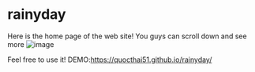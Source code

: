 # rainyday

Here is the home page of the web site! You guys can scroll down and see more 
![image](https://user-images.githubusercontent.com/105360669/167855922-2948d507-626b-412c-a487-719c8bbb84ef.png)

Feel free to use it! 
DEMO:https://quocthai51.github.io/rainyday/
